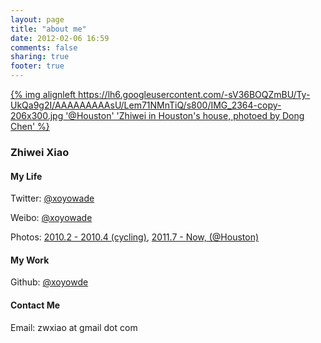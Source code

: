 ```yaml
---
layout: page
title: "about me"
date: 2012-02-06 16:59
comments: false
sharing: true
footer: true
---
```


[{% img alignleft https://lh6.googleusercontent.com/-sV36BOQZmBU/Ty-UkQa9g2I/AAAAAAAAAsU/Lem71NMnTiQ/s800/IMG_2364-copy-206x300.jpg '@Houston' 'Zhiwei in Houston's house, photoed by Dong Chen' %}](https://lh3.googleusercontent.com/-Gkrh5yasZ3M/Ty-U2fWC9MI/AAAAAAAAAsY/2uvEO9kaeuo/s800/IMG_2364-copy.jpg)

### Zhiwei Xiao

#### My Life

Twitter: [@xoyowade](https://twitter.com/#!/xoyowade)

Weibo: [@xoyowade](http://weibo.com/xoyowade)

Photos: [2010.2 - 2010.4 (cycling)](http://s781.photobucket.com/albums/yy94/xoyowade), [2011.7 - Now, (@Houston)](https://picasaweb.google.com/108384009954782878786)


#### My Work

Github: [@xoyowde](https://github.com/xoyowade/)

#### Contact Me

Email: zwxiao at gmail dot com

